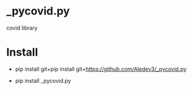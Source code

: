 # _pycovid.py
covid library

# Install 
- pip install git+pip install git+https://github.com/Aledev3/_pycovid.py

- pip install _pycovid.py
